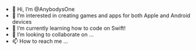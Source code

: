 - 👋 Hi, I’m @AnybodysOne
- 👀 I’m interested in creating games and apps for both Apple and Android devices
- 🌱 I’m currently learning how to code on Swift!
- 💞️ I’m looking to collaborate on ...
- 📫 How to reach me ...

<!---
AnybodysOne/AnybodysOne is a ✨ special ✨ repository because its `README.md` (this file) appears on your GitHub profile.
You can click the Preview link to take a look at your changes.
--->
